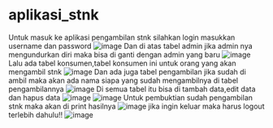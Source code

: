 # aplikasi_stnk
Untuk masuk ke aplikasi pengambilan stnk silahkan login masukkan username dan password
![image](https://user-images.githubusercontent.com/97661073/162888293-8976d166-8b3f-4e0d-93de-be99963eda24.png)
Dan di atas tabel admin jika admin nya mengundurkan diri maka bisa di ganti dengan admin yang baru
![image](https://user-images.githubusercontent.com/97661073/162888327-897b70a0-2e6b-4d84-b21e-c9b0f84b09a2.png)
Lalu ada tabel konsumen,tabel konsumen ini untuk orang yang akan mengambil stnk
![image](https://user-images.githubusercontent.com/97661073/162888355-34c9983d-409c-4463-9d14-d9191931cd40.png)
Dan ada juga tabel pengambilan jika sudah di ambil maka akan ada nama siapa yang sudah mengambilnya di tabel pengambilannya
![image](https://user-images.githubusercontent.com/97661073/162888383-a55e236f-107e-43fa-a81f-817e7c82ba23.png)
Di semua tabel itu bisa di tambah data,edit data dan hapus data 
![image](https://user-images.githubusercontent.com/97661073/162888424-b3aa9082-33c9-432d-b595-e9fcbf69525a.png)
![image](https://user-images.githubusercontent.com/97661073/162888451-f4a1f069-abc9-4b96-9d80-05a0cbc88642.png)
Untuk pembuktian sudah pengambilan stnk maka akan di print hasilnya
![image](https://user-images.githubusercontent.com/97661073/162888472-40a74aad-af50-4943-9631-929f3b629095.png)
jika ingin keluar maka harus logout terlebih dahulu!!
![image](https://user-images.githubusercontent.com/97661073/162888487-ea07fd8f-ef45-4be1-87d9-5061bbf8bdc0.png)
